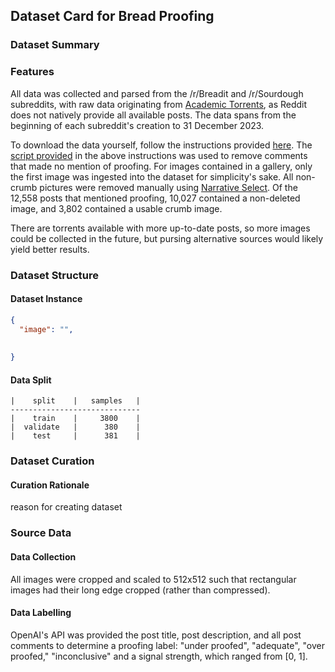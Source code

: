 
## Dataset Card for Bread Proofing

### Dataset Summary


### Features
All data was collected and parsed from the /r/Breadit and /r/Sourdough subreddits, with raw data originating from 
[Academic Torrents](https://academictorrents.com/details/56aa49f9653ba545f48df2e33679f014d2829c10), as Reddit does not natively provide all available posts. The data spans from the 
beginning of each subreddit's creation to 31 December 2023. 

To download the data yourself, follow the instructions provided [here](https://www.reddit.com/r/pushshift/comments/1akrhg3/).
The [script provided](https://github.com/Watchful1/PushshiftDumps/blob/master/scripts/filter_file.py) in the 
above instructions was used to remove comments that made no mention of proofing. For images contained in a gallery, only the
first image was ingested into the dataset for simplicity's sake. All non-crumb pictures were removed manually using 
[Narrative Select](https://narrative.so/select). Of the 12,558 posts that mentioned proofing, 10,027 contained a non-deleted
image, and 3,802 contained a usable crumb image. 

There are torrents available with more up-to-date posts, so more images could be collected in the future, but pursing 
alternative sources would likely yield better results. 

### Dataset Structure

#### Dataset Instance

```json
{
  "image": "",
  
  
}
```

#### Data Split

```
|    split    |   samples   |
-----------------------------
|    train    |     3800    |
|  validate   |      380    |
|    test     |      381    |
```

### Dataset Curation

#### Curation Rationale 

reason for creating dataset 

### Source Data

#### Data Collection 

All images were cropped and scaled to 512x512 such that rectangular images
had their long edge cropped (rather than compressed).

#### Data Labelling

OpenAI's API was provided the post title, post description, and all post comments to
determine a proofing label: "under proofed", "adequate", "over proofed," "inconclusive" and a signal strength, which ranged from [0, 1].

